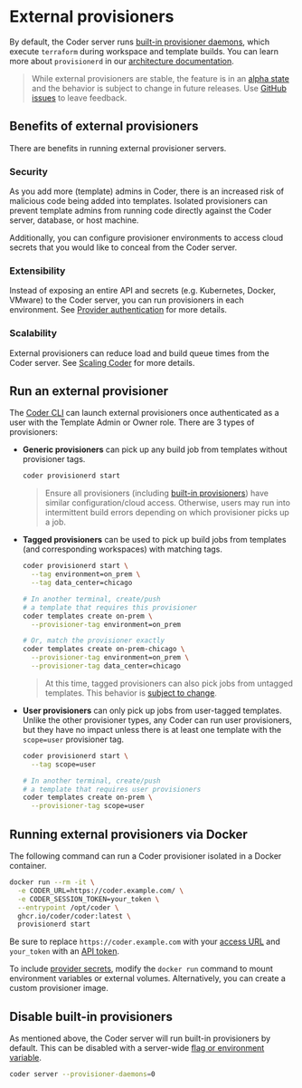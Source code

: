 # External provisioners

By default, the Coder server runs [built-in provisioner daemons](../cli/coder_server.md#provisioner-daemons), which execute `terraform` during workspace and template builds. You can learn more about `provisionerd` in our [architecture documentation](../about/architecture.md#provisionerd).

> While external provisioners are stable, the feature is in an [alpha state](../contributing/feature-stages.md#alpha-features) and the behavior is subject to change in future releases. Use [GitHub issues](https://github.com/coder/coder) to leave feedback.

## Benefits of external provisioners

There are benefits in running external provisioner servers.

### Security

As you add more (template) admins in Coder, there is an increased risk of malicious code being added into templates. Isolated provisioners can prevent template admins from running code directly against the Coder server, database, or host machine.

Additionally, you can configure provisioner environments to access cloud secrets that you would like to conceal from the Coder server.

### Extensibility

Instead of exposing an entire API and secrets (e.g. Kubernetes, Docker, VMware) to the Coder server, you can run provisioners in each environment. See [Provider authentication](../templates/authentication.md) for more details.

### Scalability

External provisioners can reduce load and build queue times from the Coder server. See [Scaling Coder](./scale.md#concurrent-workspace-builds) for more details.

## Run an external provisioner

The [Coder CLI](../cli.md) can launch external provisioners once authenticated as a user with the Template Admin or Owner role. There are 3 types of provisioners:

- **Generic provisioners** can pick up any build job from templates without provisioner tags.

  ```sh
  coder provisionerd start
  ```

  > Ensure all provisioners (including [built-in provisioners](#disable-built-in-provisioners)) have similar configuration/cloud access. Otherwise, users may run into intermittent build errors depending on which provisioner picks up a job.

- **Tagged provisioners** can be used to pick up build jobs from templates (and corresponding workspaces) with matching tags.

  ```sh
  coder provisionerd start \
    --tag environment=on_prem \
    --tag data_center=chicago

  # In another terminal, create/push
  # a template that requires this provisioner
  coder templates create on-prem \
    --provisioner-tag environment=on_prem

  # Or, match the provisioner exactly
  coder templates create on-prem-chicago \
    --provisioner-tag environment=on_prem \
    --provisioner-tag data_center=chicago
  ```

  > At this time, tagged provisioners can also pick jobs from untagged templates. This behavior is [subject to change](https://github.com/coder/coder/issues/6442).

- **User provisioners** can only pick up jobs from user-tagged templates. Unlike the other provisioner types, any Coder can run user provisioners, but they have no impact unless there is at least one template with the `scope=user` provisioner tag.

  ```sh
  coder provisionerd start \
    --tag scope=user

  # In another terminal, create/push
  # a template that requires user provisioners
  coder templates create on-prem \
    --provisioner-tag scope=user
  ```

## Running external provisioners via Docker

The following command can run a Coder provisioner isolated in a Docker container.

```sh
docker run --rm -it \
  -e CODER_URL=https://coder.example.com/ \
  -e CODER_SESSION_TOKEN=your_token \
  --entrypoint /opt/coder \
  ghcr.io/coder/coder:latest \
  provisionerd start
```

Be sure to replace `https://coder.example.com` with your [access URL](./configure.md#access-url) and `your_token` with an [API token](../api.md).

To include [provider secrets](../templates/authentication.md), modify the `docker run` command to mount environment variables or external volumes. Alternatively, you can create a custom provisioner image.

## Disable built-in provisioners

As mentioned above, the Coder server will run built-in provisioners by default. This can be disabled with a server-wide [flag or environment variable](../cli/coder_server.md#provisioner-daemons).

```sh
coder server --provisioner-daemons=0
```
